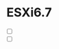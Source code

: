 # ESXi6.7
- [ ] [](https://github.com/thetaru/memorandum/tree/master/Hypervisor/VMware/Esxi/ESXi6.7/ovf_template_error)
- [ ] []()
